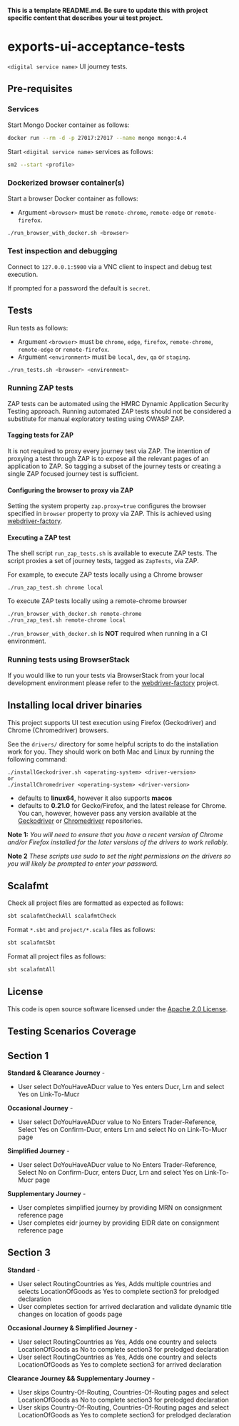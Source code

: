 **This is a template README.md.  Be sure to update this with project specific content that describes your ui test project.**

# exports-ui-acceptance-tests
`<digital service name>` UI journey tests.  

## Pre-requisites

### Services

Start Mongo Docker container as follows:

```bash
docker run --rm -d -p 27017:27017 --name mongo mongo:4.4
```

Start `<digital service name>` services as follows:

```bash
sm2 --start <profile>
```

### Dockerized browser container(s)

Start a browser Docker container as follows:

* Argument `<browser>` must be `remote-chrome`, `remote-edge` or `remote-firefox`.

```bash
./run_browser_with_docker.sh <browser>
```

### Test inspection and debugging

Connect to `127.0.0.1:5900` via a VNC client to inspect and debug test execution.

If prompted for a password the default is `secret`.

## Tests

Run tests as follows:

* Argument `<browser>` must be `chrome`, `edge`, `firefox`, `remote-chrome`, `remote-edge` or `remote-firefox`.
* Argument `<environment>` must be `local`, `dev`, `qa` or `staging`.

```bash
./run_tests.sh <browser> <environment>
```

### Running ZAP tests

ZAP tests can be automated using the HMRC Dynamic Application Security Testing approach. Running 
automated ZAP tests should not be considered a substitute for manual exploratory testing using OWASP ZAP.

#### Tagging tests for ZAP

It is not required to proxy every journey test via ZAP. The intention of proxying a test through ZAP is to expose all the
 relevant pages of an application to ZAP. So tagging a subset of the journey tests or creating a 
 single ZAP focused journey test is sufficient.

#### Configuring the browser to proxy via ZAP 

Setting the system property `zap.proxy=true` configures the browser specified in `browser` property to proxy via ZAP. 
This is achieved using [webdriver-factory](https://github.com/hmrc/webdriver-factory#proxying-trafic-via-zap).

#### Executing a ZAP test

The shell script `run_zap_tests.sh` is available to execute ZAP tests. The script proxies a set of journey tests, 
tagged as `ZapTests`, via ZAP.  

For example, to execute ZAP tests locally using a Chrome browser

```
./run_zap_test.sh chrome local
```

To execute ZAP tests locally using a remote-chrome browser

```
./run_browser_with_docker.sh remote-chrome 
./run_zap_test.sh remote-chrome local
``` 

`./run_browser_with_docker.sh` is **NOT** required when running in a CI environment.

### Running tests using BrowserStack
If you would like to run your tests via BrowserStack from your local development environment please refer to the [webdriver-factory](https://github.com/hmrc/webdriver-factory/blob/main/README.md/#user-content-running-tests-using-browser-stack) project.

## Installing local driver binaries

This project supports UI test execution using Firefox (Geckodriver) and Chrome (Chromedriver) browsers. 

See the `drivers/` directory for some helpful scripts to do the installation work for you.  They should work on both Mac and Linux by running the following command:

    ./installGeckodriver.sh <operating-system> <driver-version>
    or
    ./installChromedriver <operating-system> <driver-version>

- *<operating-system>* defaults to **linux64**, however it also supports **macos**
- *<driver-version>* defaults to **0.21.0** for Gecko/Firefox, and the latest release for Chrome.  You can, however, however pass any version available at the [Geckodriver](https://github.com/mozilla/geckodriver/tags) or [Chromedriver](http://chromedriver.storage.googleapis.com/) repositories.

**Note 1:** *You will need to ensure that you have a recent version of Chrome and/or Firefox installed for the later versions of the drivers to work reliably.*

**Note 2** *These scripts use sudo to set the right permissions on the drivers so you will likely be prompted to enter your password.*

## Scalafmt

Check all project files are formatted as expected as follows:

```bash
sbt scalafmtCheckAll scalafmtCheck
```

Format `*.sbt` and `project/*.scala` files as follows:

```bash
sbt scalafmtSbt
```

Format all project files as follows:

```bash
sbt scalafmtAll
```

## License

This code is open source software licensed under the [Apache 2.0 License]("http://www.apache.org/licenses/LICENSE-2.0.html").

## Testing Scenarios Coverage

## Section 1

 **Standard & Clearance Journey** -
- User select DoYouHaveADucr value to Yes enters Ducr, Lrn and select Yes on Link-To-Mucr 

 **Occasional Journey** -
-  User select DoYouHaveADucr value to No Enters Trader-Reference, Select Yes on Confirm-Ducr, enters Lrn and select No on Link-To-Mucr page

**Simplified Journey** -
-  User select DoYouHaveADucr value to No Enters Trader-Reference, Select No on Confirm-Ducr, enters Ducr, Lrn and select Yes on Link-To-Mucr page

**Supplementary Journey** -
-  User completes simplified journey by providing MRN on consignment reference page
-  User completes eidr journey by providing EIDR date on consignment reference page


## Section 3

**Standard** -
- User select RoutingCountries as Yes, Adds multiple countries and selects LocationOfGoods as Yes to complete section3 for prelodged declaration
- User completes section for arrived declaration and validate dynamic title changes on location of goods page

**Occasional Journey & Simplified Journey** -
-  User select RoutingCountries as Yes, Adds one country and selects LocationOfGoods as No to complete section3 for prelodged declaration
-  User select RoutingCountries as Yes, Adds one country and selects LocationOfGoods as Yes to complete section3 for arrived declaration

**Clearance Journey && Supplementary Journey** -
-  User skips Country-Of-Routing, Countries-Of-Routing pages and select LocationOfGoods as No to complete section3 for prelodged declaration
-  User skips Country-Of-Routing, Countries-Of-Routing pages and select LocationOfGoods as Yes to complete section3 for prelodged declaration